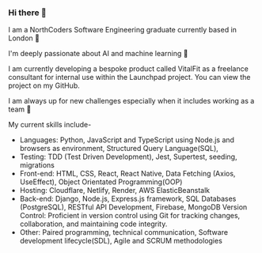 ### Hi there 👋

I am a NorthCoders Software Engineering graduate currently based in London 🌆

I'm deeply passionate about AI and machine learning 🤖

I am currently developing a bespoke product called VitalFit as a freelance consultant for internal use within the Launchpad project. You can view the project on my GitHub.

I am always up for new challenges especially when it includes working as a team 🤝

 My current skills include-
* Languages: Python, JavaScript and TypeScript using Node.js and browsers as environment, Structured Query Language(SQL),
* Testing: TDD (Test Driven Development), Jest, Supertest, seeding, migrations 
* Front-end: HTML, CSS, React, React Native, Data Fetching (Axios, UseEffect), Object Orientated Programming(OOP)
* Hosting: Cloudflare, Netlify, Render, AWS ElasticBeanstalk
* Back-end: Django, Node.js, Express.js framework, SQL Databases (PostgreSQL), RESTful API Development, Firebase, MongoDB
Version Control: Proficient in version control using Git for tracking changes, collaboration, and maintaining code integrity.
* Other: Paired programming, technical communication, Software development lifecycle(SDL), Agile and SCRUM methodologies












